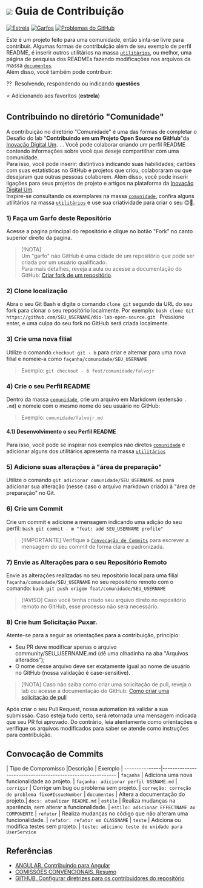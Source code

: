 <h1>
    <a href="https://www.dio.me/">
     <img alinhar="centro" largura="40px" src="https://hermes.digitalinnovation.one/assets/diome/logo-minimized.png"></a>
    <vão> Guia de Contribuição</vão>
</h1>

[![Estrela](https://img.shields.io/github/stars/digitalinnovationone/dio-lab-open-source?style=social)](https://github.com/digitalinnovationone/dio-lab-open-source/stargazers)
[![Garfos](https://img.shields.io/github/forks/digitalinnovationone/dio-lab-open-source?style=social)](https://github.com/digitalinnovationone/dio-lab-open-source/forks)
[![Problemas do GitHub](https://img.shields.io/github/issues/digitalinnovationone/dio-lab-open-source?style=social)](https://github.com/digitalinnovationone/dio-lab-open-source/issues/)

 Este é um projeto feito para uma comunidade, então sinta-se livre para contribuir. Algumas formas de contribuição além de seu exemplo de perfil README, é inserir outros utilitários na massa [`utilitários`](https://github.com/digitalinnovationone/dio-lab-open-source/tree/main/utils), ou melhor, uma página de pesquisa dos READMEs fazendo modificações nos arquivos da massa [`documentos`](https://github.com/digitalinnovationone/dio-lab-open-source/tree/main/docs). <br>
 Além disso, você também pode contribuir:
 
 ?? ️ Resolvendo, respondendo ou indicando **questões**

⭐ Adicionando aos favoritos (**estrela**) 

## Contribuindo no diretório "Comunidade" 
 A contribuição no diretório "Comunidade" é uma das formas de completar o Desafio do lab "**Contribuindo em um Projeto Open Source no GitHub**"da [Inovação Digital Um](https://www.dio.me/). . . Você pode colaborar criando um perfil README contendo informações sobre você que deseje compartilhar com uma comunidade. <br>
 Para isso, você pode inserir: distintivos indicando suas habilidades; cartões com suas estatísticas no GitHub e projetos que criou, colaboraram ou que desejaram que outras pessoas colaborem. Além disso, você pode inserir ligações para seus projetos de projeto e artigos na plataforma da [Inovação Digital Um](https://www.dio.me/). <br>
 Inspire-se consultando os exemplares na massa [`comunidade`](https://github.com/digitalinnovationone/dio-lab-open-source/tree/main/community), confira alguns utilitários na massa [`utilitários`](https://github.com/digitalinnovationone/dio-lab-open-source/tree/main/utils) e use sua criatividade para criar o seu 😊💙.

### 1) Faça um **Garfo** deste Repositório
Acesse a pagina principal do repositório e clique no botão "Fork" no canto superior direito da pagina.
> [!NOTA]  
> Um "garfo" não GitHub é uma cidade de um repositório que pode ser criada por um usuário qualificado. <br>
> Para mais detalhes, reveja a aula ou acesse a documentação do GitHub: [Criar fork de um repositório](https://docs.github.com/pt/pull-requests/collaborating-with-pull-requests/working-with-forks/fork-a-repo).

### 2) Clone localização
Abra o seu Git Bash e digite o comando `clone git` segundo da URL do seu fork para clonar o seu repositório localmente. Por exemplo:
`bash
clone Git https://github.com/SEU_USERNAME/dio-lab-open-source.git
`
Pressione enter, e uma culpa do seu fork no GitHub será criada localmente.

### 3) Crie uma nova **filial** 
Utilize o comando `checkout git - b` para criar e alternar para uma nova filial e nomeie-a como `façanha/comunidade/SEU_USERNAME`
> Exemplo: `git checkout - b feat/comunidade/falvojr`

### 4) Crie o seu Perfil README
 Dentro da massa [`comunidade`](https://github.com/digitalinnovationone/dio-lab-open-source/tree/main/community), crie um arquivo em Markdown (extensão `. .md`) e nomeie com o mesmo nome do seu usuário no GitHub:

> Exemplo: `comunidade/falvojr.md`

#### 4.1) Desenvolvimento o seu Perfil README
Para isso, você pode se inspirar nos exemplos não diretos [`comunidade`](https://github.com/digitalinnovationone/dio-lab-open-source/tree/main/community) e adicionar alguns dos utilitários apresenta na massa [`utilitários`](https://github.com/digitalinnovationone/dio-lab-open-source/tree/main/utils)

### 5) Adicione suas alterações à "área de preparação" 
Utilize o comando `git adicionar comunidade/SEU_USERNAME.md` para adicionar sua alteração (nesse caso o arquivo markdown criado) à "área de preparação" no Git.

### 6) Crie um Commit
Crie um commit e adicione a mensagem indicando uma adição do seu perfil:
`bash
git commit - m "feat: add SEU_USERNAME profile"
`
>[!IMPORTANTE]
> Verifique a [`Convocação de Commits`](https://github.com/digitalinnovationone/dio-lab-open-source/blob/main/CONTRIBUTING.md#conven%C3%A7%C3%A3o-de-commits) para escrever a mensagem do seu commit de forma clara e padronizada.

### 7) Envie as Alterações para o seu Repositório Remoto
Envie as alterações realizadas no seu repositório local para uma filial `façanha/comunidade/SEU_USERNAME` no seu repositório remoto com o comando:
`bash
git push origem feat/comunidade/SEU_USERNAME
`
>[!AVISO]
> Caso você tenha criado seu arquivo direto no repositório remoto no GitHub, esse processo não será necessário.

### 8) Crie hum **Solicitação Puxar**.

Atente-se para a seguir as orientações para a contribuição, princípio:
- Seu PR deve modificar apenas o arquivo community/SEU_USERNAME.md (dê uma olhadinha na aba "Arquivos alterados");
- O nome desse arquivo deve ser exatamente igual ao nome de usuário no GitHub (nossa validação é case-sensitive).

>[!NOTA]
> Caso não saiba como criar uma solicitação de pull, reveja o lab ou acesse a documentação do GitHub: [Como criar uma solicitação de pull
](https://docs.github.com/pt/pull-requests/collaborating-with-pull-requests/proposing-changes-to-your-work-with-pull-requests/creating-a-pull-request)

Após criar o seu Pull Request, nossa automation irá validar a sua submissão. Caso esteja tudo certo, será retornada uma mensagem indicada que seu PR foi aprovado. Do contrário, leia atentamente como orientações e verifique os arquivos modificados para saber se atende como instruções para contribuição.
    
    
## Convocação de Commits 

| Tipo de Compromisso |Descrição | Exemplo
| ---------------|-----------------------------------------------------------
| `façanha` | Adiciona uma nova funcionalidade ao projeto. | `façanha: adicionar perfil USENAME.md`
| `corrigir` | Corrige um bug ou problema sem projeto. | `correção: correção de problema fixo#IssueNumber`
| `documentos` | Altera a documentação do projeto.| `docs: atualizar README.md`
| `estilo` | Realiza mudanças na aparência, sem alterar a funcionalidade. | `estilo: adicionar EFFECTNAME ao COMPONENTE`
| `refator` | Realiza mudanças no côdigo que não alteram uma funcionalidade. | `refator: refator em CLASSNAME`
| `teste` | Adiciona ou modifica testes sem projeto. | `teste: adicione teste de unidade para UserService`


## Referências
- [ANGULAR. Contribuindo para Angular](https://github.com/angular/angular/blob/22b96b9/CONTRIBUTING.md)
- [COMISSÕES CONVENCIONAIS. Resumo](https://www.conventionalcommits.org/en/v1.0.0/)
- [GITHUB. Configurar diretrizes para os contribuidores do repositório](https://docs.github.com/pt/communities/setting-up-your-project-for-healthy-contributions/setting-guidelines-for-repository-contributors)
